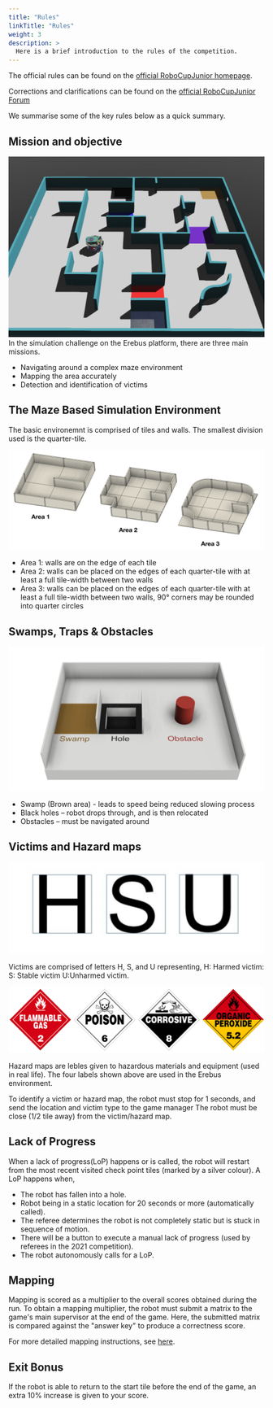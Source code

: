 ```yaml
---
title: "Rules"
linkTitle: "Rules"
weight: 3
description: >
  Here is a brief introduction to the rules of the competition.
---
```


The official rules can be found on the [official RoboCupJunior homepage](https://junior.robocup.org/robocupjuniorrescue-league-new-simulation-demonstration/). 

Corrections and clarifications can be found on the [official RoboCupJunior Forum](https://junior.forum.robocup.org/)

We summarise some of the key rules below as a quick summary.


## Mission and objective
![](rules_environment.png)  
In the simulation challenge on the Erebus platform, there are three main missions. 
- Navigating around a complex maze environment
- Mapping the area accurately
- Detection and identification of victims


## The Maze Based Simulation Environment
The basic environemnt is comprised of tiles and walls. The smallest division used is the quarter-tile. 

![](rules_tiles.png)  
- Area 1: walls are on the edge of each tile
- Area 2: walls can be placed on the edges of each quarter-tile with at least a full tile-width between two walls
- Area 3: walls can be placed on the edges of each quarter-tile with at least a full tile-width between two walls, 90° corners may be rounded into quarter circles

## Swamps, Traps & Obstacles
![](rules_obstacles.png)  

* Swamp (Brown area) - leads to speed being reduced slowing process
* Black holes – robot drops through, and is then relocated
* Obstacles – must be navigated around

## Victims and Hazard maps
![](rules_victims.png)

Victims are comprised of letters H, S, and U representing, H: Harmed victim: S: Stable victim U:Unharmed victim. 

![](rules_hazmap.png)

Hazard maps are lebles given to hazardous materials and equipment (used in real life). The four labels shown above are used in the Erebus environment. 

To identify a victim or hazard map, the robot must stop for 1 seconds, and send the location and victim type to the game manager The robot must be close (1/2 tile away) from the victim/hazard map.


## Lack of Progress
When a lack of progress(LoP) happens or is called, the robot will restart from the most recent visited check point tiles (marked by a silver colour). A LoP happens when,
- The robot has fallen into a hole.
- Robot being in a static location for 20 seconds or more (automatically called).
- The referee determines the robot is not completely static but is stuck in sequence of motion.
- There will be a button to execute a manual lack of progress (used by referees in the 2021 competition).
- The robot autonomously calls for a LoP.

## Mapping
Mapping is scored as a multiplier to the overall scores obtained during the run. To obtain a mapping multiplier, the robot must submit a matrix to the game's main supervisor at the end of the game. Here, the submitted matrix is compared against the "answer key" to produce a correctness score. 

For more detailed mapping instructions, see [here](/docs/rules/mapping/).

## Exit Bonus
If the robot is able to return to the start tile before the end of the game, an extra 10% increase is given to your score.
